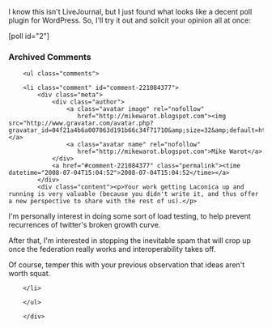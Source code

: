 I know this isn't LiveJournal, but I just found what looks like a decent poll plugin for WordPress.  So, I'll try it out and solicit your opinion all at once:

[poll id="2"]


<div id="comments" class="comments archived-comments">
            <h3>Archived Comments</h3>
            
        <ul class="comments">
            
        <li class="comment" id="comment-221084377">
            <div class="meta">
                <div class="author">
                    <a class="avatar image" rel="nofollow" 
                       href="http://mikewarot.blogspot.com"><img src="http://www.gravatar.com/avatar.php?gravatar_id=04f21a4b6a007063d191b66c34f71710&amp;size=32&amp;default=http://mediacdn.disqus.com/1320279820/images/noavatar32.png"/></a>
                    <a class="avatar name" rel="nofollow" 
                       href="http://mikewarot.blogspot.com">Mike Warot</a>
                </div>
                <a href="#comment-221084377" class="permalink"><time datetime="2008-07-04T15:04:52">2008-07-04T15:04:52</time></a>
            </div>
            <div class="content"><p>Your work getting Laconica up and running is very valuable (because you didn't write it, and thus offer a new perspective to share with the rest of us).</p>

<p>I'm personally interest in doing some sort of load testing, to help prevent recurrences of twitter's broken growth curve.</p>

<p>After that, I'm interested in stopping the inevitable spam that will crop up once the federation really works and interoperability takes off.</p>

<p>Of course, temper this with your previous observation that ideas aren't worth squat.</p></div>
            
        </li>
    
        </ul>
    
        </div>
    